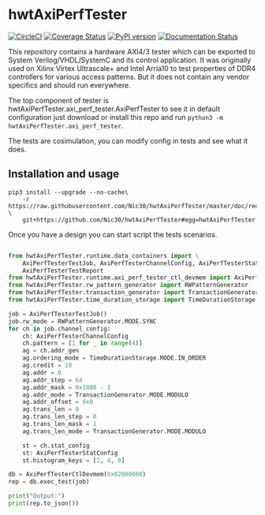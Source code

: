 # hwtAxiPerfTester

[![CircleCI](https://circleci.com/gh/Nic30/hwtAxiPerfTester.svg?style=svg)](https://circleci.com/gh/Nic30/hwtAxiPerfTester)
[![Coverage Status](https://coveralls.io/repos/github/Nic30/hwtAxiPerfTester/badge.svg?branch=master)](https://coveralls.io/github/Nic30/hwtAxiPerfTester?branch=master)
[![PyPI version](https://badge.fury.io/py/hwtAxiPerfTester.svg)](http://badge.fury.io/py/hwtAxiPerfTester)
[![Documentation Status](https://readthedocs.org/projects/hwtAxiPerfTester/badge/?version=latest)](http://hwtAxiPerfTester.readthedocs.io/en/latest/?badge=latest)

This repository contains a hardware AXI4/3 tester which can be exported to System Verilog/VHDL/SystemC and its control application.
It was originally used on Xilinx Virtex Ultrascale+ and Intel Arria10 to test properties of DDR4 controllers for various access patterns.
But it does not contain any vendor specifics and should run everywhere.

The top component of tester is hwtAxiPerfTester.axi_perf_tester.AxiPerfTester to see it in default configuration just download or install this repo and run
`python3 -m hwtAxiPerfTester.axi_perf_tester`.

The tests are cosimulation, you can modify config in tests and see what it does.

## Installation and usage

```
pip3 install --upgrade --no-cache\
    -r https://raw.githubusercontent.com/Nic30/hwtAxiPerfTester/master/doc/requirements.txt \
    git+https://github.com/Nic30/hwtAxiPerfTester#egg=hwtAxiPerfTester
```

Once you have a design you can start script the tests scenarios.


```Python

from hwtAxiPerfTester.runtime.data_containers import \
    AxiPerfTesterTestJob, AxiPerfTesterChannelConfig, AxiPerfTesterStatConfig, \
    AxiPerfTesterTestReport
from hwtAxiPerfTester.runtime.axi_perf_tester_ctl_devmem import AxiPerfTesterCtlDevmem
from hwtAxiPerfTester.rw_pattern_generator import RWPatternGenerator
from hwtAxiPerfTester.transaction_generator import TransactionGenerator
from hwtAxiPerfTester.time_duration_storage import TimeDurationStorage

job = AxiPerfTesterTestJob()
job.rw_mode = RWPatternGenerator.MODE.SYNC
for ch in job.channel_config:
    ch: AxiPerfTesterChannelConfig
    ch.pattern = [1 for _ in range(4)]
    ag = ch.addr_gen
    ag.ordering_mode = TimeDurationStorage.MODE.IN_ORDER
    ag.credit = 10
    ag.addr = 0
    ag.addr_step = 64
    ag.addr_mask = 0x1000 - 1
    ag.addr_mode = TransactionGenerator.MODE.MODULO
    ag.addr_offset = 0x0
    ag.trans_len = 0
    ag.trans_len_step = 0
    ag.trans_len_mask = 1
    ag.trans_len_mode = TransactionGenerator.MODE.MODULO

    st = ch.stat_config
    st: AxiPerfTesterStatConfig
    st.histogram_keys = [2, 4, 8]

db = AxiPerfTesterCtlDevmem(0x02000000)
rep = db.exec_test(job)

print("Output:")
print(rep.to_json())
```
